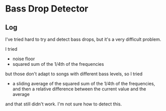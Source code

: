 # Bass Drop Detector

## Log

I've tried hard to try and detect bass drops, but it's a very difficult problem.

I tried

- noise floor
- squared sum of the 1/4th of the frequencies

but those don't adapt to songs with different bass levels, so I tried

- a sliding average of the squared sum of the 1/4th of the frequencies, and then a relative difference between the current value and the average

and that still didn't work. I'm not sure how to detect this.
